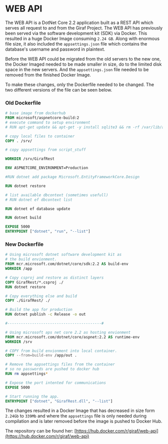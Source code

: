 # WEB API

The WEB API is a DotNet Core 2.2 application built as a REST API which serves all request to and from the Giraf Project. The WEB API has previously been served via the software development kit (SDK) via Docker.  This resulted in a huge Docker Image consuming `2.24 GB`. Along with enormous file size, it also included the `appsettings.json` file which contains the database's username and password in plaintext.

Before the WEB API could be migrated from the old servers to the new one, the Docker Imaged needed to be made smaller in size, do to the limited disk space in the new servers. And the `appsettings.json` file needed to be removed from the finished Docker Image.

To make these changes, only the Dockerfile needed to be changed. The two different versions of the file can be seen below.

### Old Dockerfile

```dockerfile
# base image from dockerhub
FROM microsoft/aspnetcore-build:2
# execute command to setup environment
# RUN apt-get update && apt-get -y install sqlite3 && rm -rf /var/lib/apt/lists/*

# copy local files to container
COPY . /srv/

# copy appsettings from script_stuff

WORKDIR /srv/GirafRest

ENV ASPNETCORE_ENVIRONMENT=Production

#RUN dotnet add package Microsoft.EntityFrameworkCore.Design

RUN dotnet restore

# list available dbcontext (sometimes usefull)
# RUN dotnet ef dbcontext list

RUN dotnet ef database update

RUN dotnet build

EXPOSE 5000
ENTRYPOINT ["dotnet", "run", "--list"]
```

### New Dockerfile

```dockerfile
# Using microsoft dotnet software development kit as
# the build envionment.
FROM mcr.microsoft.com/dotnet/core/sdk:2.2 AS build-env
WORKDIR /app

# Copy csproj and restore as distinct layers
COPY GirafRest/*.csproj ./
RUN dotnet restore

# Copy everything else and build
COPY ./GirafRest/ ./

# Build the app for production
RUN dotnet publish -c Release -o out

#------------------------------------------#

# Using microsoft aps net core 2.2 as hosting envionment
FROM mcr.microsoft.com/dotnet/core/aspnet:2.2 AS runtime-env
WORKDIR /srv

# COPY from build envionment into local container.
COPY --from=build-env /app/out .

# Remove the appsettings files from the container
# so no passwords are pushed to docker hub
RUN rm appsettings*

# Expose the port intented for communications
EXPOSE 5000

# Start running the app.
ENTRYPOINT ["dotnet", "GirafRest.dll", "--list"]
```

The changes resulted in a Docker Image that has decreased in size form `2.24Gb` to `339Mb` and where the `appsettings` file is only needed during compilation and is later removed before the image is pushed to Docker Hub.

The repository can be found her: [https://hub.docker.com/r/giraf/web-api](https://hub.docker.com/r/giraf/web-api)
